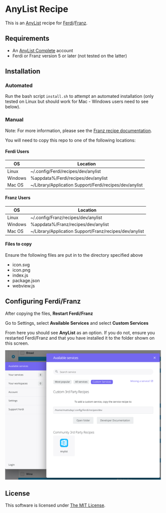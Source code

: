 # AnyList Recipe

This is an [AnyList](https://www.anylist.com/) recipe for [Ferdi](https://github.com/getferdi/ferdi)/[Franz](https://meetfranz.com).

## Requirements

* An [AnyList Complete](https://www.anylist.com/complete) account
* Ferdi or Franz version 5 or later (not tested on the latter)

## Installation

### Automated

Run the bash script `install.sh` to attempt an automated installation (only tested on Linux but should work for Mac - Windows users need to see below).

### Manual

Note: For more information, please see the [Franz recipe documentation](https://meetfranz.com/developer/recipe/getting-started).

You will need to copy this repo to one of the following locations:

#### Ferdi Users

| OS      | Location                                                |
|---------|---------------------------------------------------------|
| Linux   | ~/.config/Ferdi/recipes/dev/anylist                     |
| Windows | %appdata%/Ferdi/recipes/dev/anylist                     |
| Mac OS  | ~/Library/Application Support/Ferdi/recipes/dev/anylist |

#### Franz Users

| OS      | Location                                                |
|---------|---------------------------------------------------------|
| Linux   | ~/.config/Franz/recipes/dev/anylist                     |
| Windows | %appdata%/Franz/recipes/dev/anylist                     |
| Mac OS  | ~/Library/Application Support/Franz/recipes/dev/anylist |

#### Files to copy

Ensure the following files are put in to the directory specified above

* icon.svg
* icon.png
* index.js
* package.json
* webview.js

## Configuring Ferdi/Franz

After copying the files, **Restart Ferdi/Franz**

Go to Settings, select **Available Services** and select **Custom Services**

From here you should see **AnyList** as an option. If you do not, ensure you restarted Ferdi/Franz and that you have installed it to the folder shown on this screen.

![Screenshot of Ferdi UI showing the Custom Services interface](img/custom-service.png)

## License

This software is licensed under [The MIT License](http://opensource.org/licenses/MIT).
